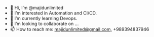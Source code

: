 - 👋 Hi, I’m @majidunlimited
- 👀 I’m interested in Automation and CI/CD.
- 🌱 I’m currently learning Devops.
- 💞️ I’m looking to collaborate on ...
- 📫 How to reach me:  majidunlimited@gmail.com, +989394837946

<!---
majidunlimited/majidunlimited is a ✨ special ✨ repository because its `README.md` (this file) appears on your GitHub profile.
You can click the Preview link to take a look at your changes.
--->
